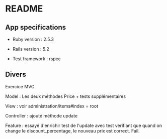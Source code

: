 # README

## App specifications

* Ruby version : 2.5.3  

* Rails version : 5.2  

* Test framework : rspec  


## Divers

Exercice MVC.

Model : Les deux méthodes Price + tests supplémentaires

View : voir administration/items#index = root

Controller : ajouté méthode update

Feature : essayé d'enrichir test de l'update avec test vérifiant que quand on change le discount_percentage, le nouveau prix est correct. Fail.
